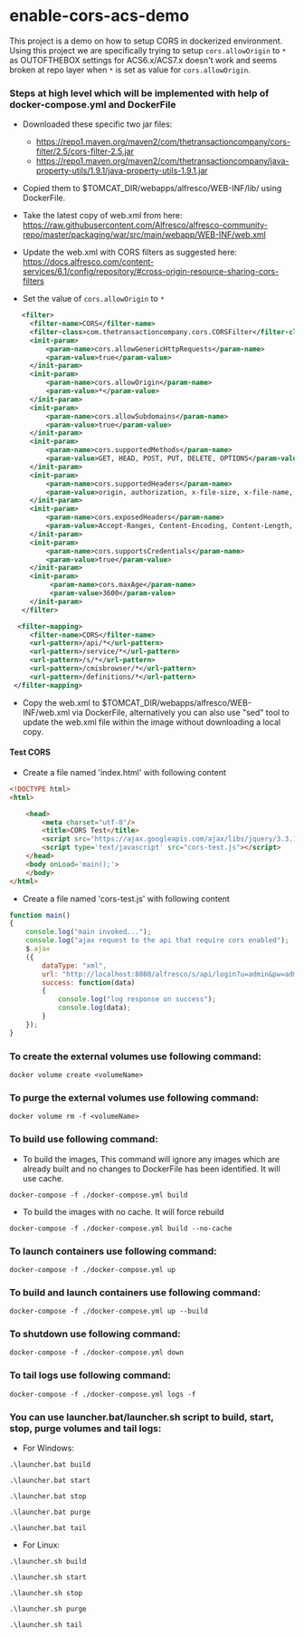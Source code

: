 # enable-cors-acs-demo
This project is a demo on how to setup CORS in dockerized environment. Using this project we are specifically trying to setup ```cors.allowOrigin``` to ```*``` as OUTOFTHEBOX settings for ACS6.x/ACS7.x doesn't work and seems broken at repo layer when ```*``` is set as value for ```cors.allowOrigin```.


### Steps at high level which will be implemented with help of docker-compose.yml and DockerFile

- Downloaded these specific two jar files:
 
   - https://repo1.maven.org/maven2/com/thetransactioncompany/cors-filter/2.5/cors-filter-2.5.jar
   - https://repo1.maven.org/maven2/com/thetransactioncompany/java-property-utils/1.9.1/java-property-utils-1.9.1.jar
   
   
- Copied them to $TOMCAT_DIR/webapps/alfresco/WEB-INF/lib/ using DockerFile.


- Take the latest copy of web.xml from here: https://raw.githubusercontent.com/Alfresco/alfresco-community-repo/master/packaging/war/src/main/webapp/WEB-INF/web.xml


- Update the web.xml with CORS filters as suggested here: https://docs.alfresco.com/content-services/6.1/config/repository/#cross-origin-resource-sharing-cors-filters


- Set the value of ```cors.allowOrigin``` to ```*```

```xml
   <filter>
     <filter-name>CORS</filter-name>
     <filter-class>com.thetransactioncompany.cors.CORSFilter</filter-class>
     <init-param>
         <param-name>cors.allowGenericHttpRequests</param-name>
         <param-value>true</param-value>
     </init-param>
     <init-param>
         <param-name>cors.allowOrigin</param-name>
         <param-value>*</param-value>
     </init-param>
     <init-param>
         <param-name>cors.allowSubdomains</param-name>
         <param-value>true</param-value>
     </init-param>
     <init-param>
         <param-name>cors.supportedMethods</param-name>
         <param-value>GET, HEAD, POST, PUT, DELETE, OPTIONS</param-value>
     </init-param>
     <init-param>
         <param-name>cors.supportedHeaders</param-name>
         <param-value>origin, authorization, x-file-size, x-file-name, content-type, accept, x-file-type, range</param-value>
     </init-param>
     <init-param>
         <param-name>cors.exposedHeaders</param-name>
         <param-value>Accept-Ranges, Content-Encoding, Content-Length, Content-Range</param-value>
     </init-param>
     <init-param>
         <param-name>cors.supportsCredentials</param-name>
         <param-value>true</param-value>
     </init-param>
     <init-param>
          <param-name>cors.maxAge</param-name>
          <param-value>3600</param-value>
     </init-param>
   </filter>

  <filter-mapping>
     <filter-name>CORS</filter-name>
     <url-pattern>/api/*</url-pattern>
     <url-pattern>/service/*</url-pattern>
     <url-pattern>/s/*</url-pattern>
     <url-pattern>/cmisbrowser/*</url-pattern>
     <url-pattern>/definitions/*</url-pattern>
 </filter-mapping>

  ```


- Copy the web.xml to $TOMCAT_DIR/webapps/alfresco/WEB-INF/web.xml via DockerFile, alternatively you can also use "sed" tool to update the web.xml file within the image without downloading a local copy. 


#### Test CORS

- Create a file named 'index.html' with following content


```html
<!DOCTYPE html>
<html>

    <head>
        <meta charset="utf-8"/>
        <title>CORS Test</title>
        <script src="https://ajax.googleapis.com/ajax/libs/jquery/3.3.1/jquery.min.js"></script>
        <script type='text/javascript' src="cors-test.js"></script>
    </head>
    <body onLoad='main();'>
    </body>
</html>
```


- Create a file named 'cors-test.js' with following content

```js
function main()
{
    console.log("main invoked...");
    console.log("ajax request to the api that require cors enabled");
    $.ajax
    ({
        dataType: "xml",
        url: "http://localhost:8080/alfresco/s/api/login?u=admin&pw=admin",
        success: function(data)
        {
            console.log("log response on success");
            console.log(data);
        }
    });
}
```

### To create the external volumes use following command:

`docker volume create <volumeName>`

### To purge the external volumes use following command:

`docker volume rm -f <volumeName>`

### To build use following command:

- To build the images, This command will ignore any images which are already built and no changes to DockerFile has been identified. It will use cache.

`docker-compose -f ./docker-compose.yml build`

- To build the images with no cache. It will force rebuild

`docker-compose -f ./docker-compose.yml build --no-cache`


### To launch containers use following command:

`docker-compose -f ./docker-compose.yml up`


### To build and launch containers use following command:

`docker-compose -f ./docker-compose.yml up --build`


### To shutdown use following command:

`docker-compose -f ./docker-compose.yml down`

### To tail logs use following command:

`docker-compose -f ./docker-compose.yml logs -f`


### You can use launcher.bat/launcher.sh script to build, start, stop, purge volumes and tail logs:

- For Windows:

`.\launcher.bat build`

`.\launcher.bat start`

`.\launcher.bat stop`

`.\launcher.bat purge`

`.\launcher.bat tail`


- For Linux:

`.\launcher.sh build`

`.\launcher.sh start`

`.\launcher.sh stop`

`.\launcher.sh purge`

`.\launcher.sh tail`
